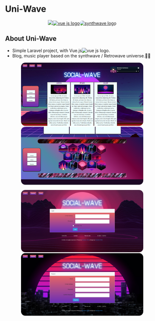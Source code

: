 <h1>Uni-Wave</h1>

<p align="center"><a href="https://laravel.com" target="_blank"><img src="https://raw.githubusercontent.com/laravel/art/master/logo-lockup/5%20SVG/2%20CMYK/1%20Full%20Color/laravel-logolockup-cmyk-red.svg" width="400"><img src="https://fr.vuejs.org/images/logo.png" width="100" alt="vue js logo"><img style="border-radius: 1em" src="https://emojis.slackmojis.com/emojis/images/1585999766/8497/synthwave.gif?1585999766" alt="synthwave logo"></a></p>


## About Uni-Wave

- Simple Laravel project, with Vue.js<img src="https://fr.vuejs.org/images/logo.png" width="20" alt="vue js logo">.
- Blog, music player based on the synthwave / Retrowave universe.🌠🌌


<p align="center">
    <img style="border-radius: 1em" src="https://github.com/Fabuzac/Social-wave/blob/main/public/images/git/git01.PNG" width="400">
    <img style="border-radius: 1em" src="https://github.com/Fabuzac/Social-wave/blob/main/public/images/git/git02.PNG" width="400">
</p>
<p align="center">
    <img style="border-radius: 1em" src="https://github.com/Fabuzac/Social-wave/blob/main/public/images/git/git03.PNG" width="400">
    <img style="border-radius: 1em" src="https://github.com/Fabuzac/Social-wave/blob/main/public/images/git/git04.PNG" width="400">
</p>
